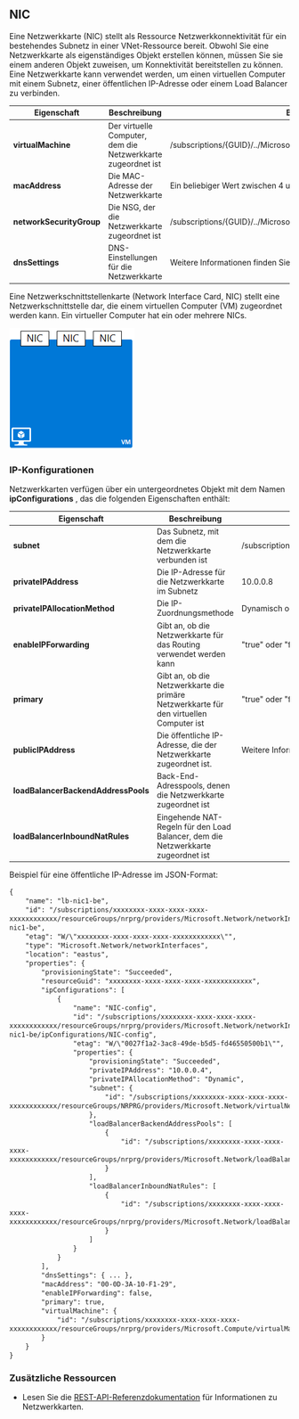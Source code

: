 ## <a name="nic"></a>NIC
Eine Netzwerkkarte (NIC) stellt als Ressource Netzwerkkonnektivität für ein bestehendes Subnetz in einer VNet-Ressource bereit. Obwohl Sie eine Netzwerkkarte als eigenständiges Objekt erstellen können, müssen Sie sie einem anderen Objekt zuweisen, um Konnektivität bereitstellen zu können. Eine Netzwerkkarte kann verwendet werden, um einen virtuellen Computer mit einem Subnetz, einer öffentlichen IP-Adresse oder einem Load Balancer zu verbinden.  

| Eigenschaft | Beschreibung | Beispielwerte |
| --- | --- | --- |
| **virtualMachine** |Der virtuelle Computer, dem die Netzwerkkarte zugeordnet ist |/subscriptions/{GUID}/../Microsoft.Compute/virtualMachines/vm1 |
| **macAddress** |Die MAC-Adresse der Netzwerkkarte |Ein beliebiger Wert zwischen 4 und 30 |
| **networkSecurityGroup** |Die NSG, der die Netzwerkkarte zugeordnet ist |/subscriptions/{GUID}/../Microsoft.Network/networkSecurityGroups/myNSG1 |
| **dnsSettings** |DNS-Einstellungen für die Netzwerkkarte |Weitere Informationen finden Sie unter [PIP](#Public-IP-address) |

Eine Netzwerkschnittstellenkarte (Network Interface Card, NIC) stellt eine Netzwerkschnittstelle dar, die einem virtuellen Computer (VM) zugeordnet werden kann. Ein virtueller Computer hat ein oder mehrere NICs.

![NICs auf einem einzelnen virtuellen Computer](./media/resource-groups-networking/Figure3.png)

### <a name="ip-configurations"></a>IP-Konfigurationen
Netzwerkkarten verfügen über ein untergeordnetes Objekt mit dem Namen **ipConfigurations** , das die folgenden Eigenschaften enthält:

| Eigenschaft | Beschreibung | Beispielwerte |
| --- | --- | --- |
| **subnet** |Das Subnetz, mit dem die Netzwerkkarte verbunden ist |/subscriptions/{GUID}/../Microsoft.Network/virtualNetworks/myvnet1/subnets/mysub1 |
| **privateIPAddress** |Die IP-Adresse für die Netzwerkkarte im Subnetz |10.0.0.8 |
| **privateIPAllocationMethod** |Die IP-Zuordnungsmethode |Dynamisch oder statisch |
| **enableIPForwarding** |Gibt an, ob die Netzwerkkarte für das Routing verwendet werden kann |"true" oder "false" |
| **primary** |Gibt an, ob die Netzwerkkarte die primäre Netzwerkkarte für den virtuellen Computer ist |"true" oder "false" |
| **publicIPAddress** |Die öffentliche IP-Adresse, die der Netzwerkkarte zugeordnet ist. |Weitere Informationen finden Sie unter [DNS-Einstellungen](#DNS-settings) |
| **loadBalancerBackendAddressPools** |Back-End-Adresspools, denen die Netzwerkkarte zugeordnet ist | |
| **loadBalancerInboundNatRules** |Eingehende NAT-Regeln für den Load Balancer, dem die Netzwerkkarte zugeordnet ist | |

Beispiel für eine öffentliche IP-Adresse im JSON-Format:

    {
        "name": "lb-nic1-be",
        "id": "/subscriptions/xxxxxxxx-xxxx-xxxx-xxxx-xxxxxxxxxxxx/resourceGroups/nrprg/providers/Microsoft.Network/networkInterfaces/lb-nic1-be",
        "etag": "W/\"xxxxxxxx-xxxx-xxxx-xxxx-xxxxxxxxxxxx\"",
        "type": "Microsoft.Network/networkInterfaces",
        "location": "eastus",
        "properties": {
            "provisioningState": "Succeeded",
            "resourceGuid": "xxxxxxxx-xxxx-xxxx-xxxx-xxxxxxxxxxxx",
            "ipConfigurations": [
                {
                    "name": "NIC-config",
                    "id": "/subscriptions/xxxxxxxx-xxxx-xxxx-xxxx-xxxxxxxxxxxx/resourceGroups/nrprg/providers/Microsoft.Network/networkInterfaces/lb-nic1-be/ipConfigurations/NIC-config",
                    "etag": "W/\"0027f1a2-3ac8-49de-b5d5-fd46550500b1\"",
                    "properties": {
                        "provisioningState": "Succeeded",
                        "privateIPAddress": "10.0.0.4",
                        "privateIPAllocationMethod": "Dynamic",
                        "subnet": {
                            "id": "/subscriptions/xxxxxxxx-xxxx-xxxx-xxxx-xxxxxxxxxxxx/resourceGroups/NRPRG/providers/Microsoft.Network/virtualNetworks/NRPVnet/subnets/NRPVnetSubnet"
                        },
                        "loadBalancerBackendAddressPools": [
                            {
                                "id": "/subscriptions/xxxxxxxx-xxxx-xxxx-xxxx-xxxxxxxxxxxx/resourceGroups/nrprg/providers/Microsoft.Network/loadBalancers/nrplb/backendAddressPools/NRPbackendpool"
                            }
                        ],
                        "loadBalancerInboundNatRules": [
                            {
                                "id": "/subscriptions/xxxxxxxx-xxxx-xxxx-xxxx-xxxxxxxxxxxx/resourceGroups/nrprg/providers/Microsoft.Network/loadBalancers/nrplb/inboundNatRules/rdp1"
                            }
                        ]
                    }
                }
            ],
            "dnsSettings": { ... },
            "macAddress": "00-0D-3A-10-F1-29",
            "enableIPForwarding": false,
            "primary": true,
            "virtualMachine": {
                "id": "/subscriptions/xxxxxxxx-xxxx-xxxx-xxxx-xxxxxxxxxxxx/resourceGroups/nrprg/providers/Microsoft.Compute/virtualMachines/web1"
            }
        }
    }

### <a name="additional-resources"></a>Zusätzliche Ressourcen
* Lesen Sie die [REST-API-Referenzdokumentation](https://msdn.microsoft.com/library/azure/mt163579.aspx) für Informationen zu Netzwerkkarten.



<!--HONumber=Nov16_HO3-->


